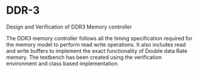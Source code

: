 # DDR-3
Design and Verification  of DDR3 Memory controller 

The DDR3 memory controller follows all the timing specification required for the memory model to perform read write operations. It also includes read and write buffers to implement the exact functionality of Double data Rate memory. The testbench has been created using the verification environment and class based implementation.
